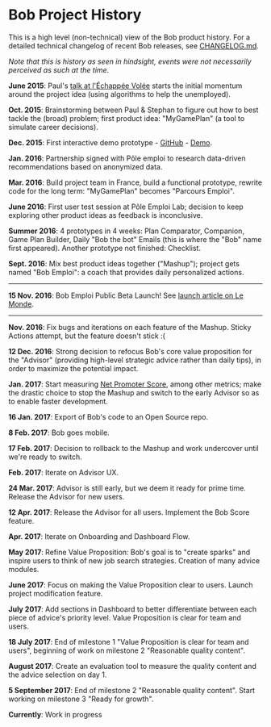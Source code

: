 # Bob Project History

This is a high level (non-technical) view of the Bob product history. For a detailed technical changelog of recent Bob releases, see [CHANGELOG.md](CHANGELOG.md).

*Note that this is history as seen in hindsight, events were not necessarily perceived as such at the time.*

**June 2015**: Paul's [talk at l'Échappée Volée](https://www.youtube.com/watch?v=6AdHZmTHHA8) starts the initial momentum around the project idea (using algorithms to help the unemployed).

**Oct. 2015**: Brainstorming between Paul & Stephan to figure out how to best tackle the (broad) problem; first product idea: "MyGamePlan" (a tool to simulate career decisions).

**Dec. 2015**: First interactive demo prototype - [GitHub](https://github.com/bayesimpact/giga-le-jobs) - [Demo](http://giga-le-jobs.s3-website-us-west-2.amazonaws.com/#/onboarding/step1).

**Jan. 2016**: Partnership signed with Pôle emploi to research data-driven recommendations based on anonymized data.

**Mar. 2016**: Build project team in France, build a functional prototype, rewrite code for the long term: "MyGamePlan" becomes "Parcours Emploi".

**June 2016**: First user test session at Pôle Emploi Lab; decision to keep exploring other product ideas as feedback is inconclusive.

**Summer 2016**: 4 prototypes in 4 weeks: Plan Comparator, Companion, Game Plan Builder, Daily "Bob the bot" Emails (this is where the "Bob" name first appeared). Another prototype not finished: Checklist.

**Sept. 2016**: Mix best product ideas together ("Mashup"); project gets named "Bob Emploi": a coach that provides daily personalized actions.

---

**15 Nov. 2016**: Bob Emploi Public Beta Launch! See [launch article on Le Monde](http://www.lemonde.fr/economie/article/2016/11/15/bob-emploi-l-assistant-qui-va-vous-aider-dans-votre-recherche-d-emploi_5031436_3234.html).

---

**Nov. 2016**: Fix bugs and iterations on each feature of the Mashup. Sticky Actions attempt, but the feature doesn't stick :(

**12 Dec. 2016**: Strong decision to refocus Bob's core value proposition for the "Advisor" (providing high-level strategic advice rather than daily tips), in order to maximize the potential impact.

**Jan. 2017**: Start measuring [Net Promoter Score](https://en.wikipedia.org/wiki/Net_Promoter), among other metrics; make the drastic choice to stop the Mashup and switch to the early Advisor so as to enable faster development.

**16 Jan. 2017**: Export of Bob's code to an Open Source repo.

**8 Feb. 2017**: Bob goes mobile.

**17 Feb. 2017**: Decision to rollback to the Mashup and work undercover until we're ready to switch.

**Feb. 2017**: Iterate on Advisor UX.

**24 Mar. 2017**: Advisor is still early, but we deem it ready for prime time. Release the Advisor for new users.

**12 Apr. 2017**: Release the Advisor for all users. Implement the Bob Score feature.

**Apr. 2017**: Iterate on Onboarding and Dashboard Flow.

**May 2017**: Refine Value Proposition: Bob's goal is to "create sparks" and inspire users to think of new job search strategies. Creation of many advice modules.

**June 2017**: Focus on making the Value Proposition clear to users. Launch project modification feature.

**July 2017**: Add sections in Dashboard to better differentiate between each piece of advice's priority level. Value Proposition is clear for team and users.

**18 July 2017**: End of milestone 1 "Value Proposition is clear for team and users", beginning of work on milestone 2 "Reasonable quality content".

**August 2017**: Create an evaluation tool to measure the quality content and the advice selection on day 1.

**5 September 2017**: End of milestone 2 "Reasonable quality content". Start working on milestone 3 "Ready for growth".

**Currently**: Work in progress
